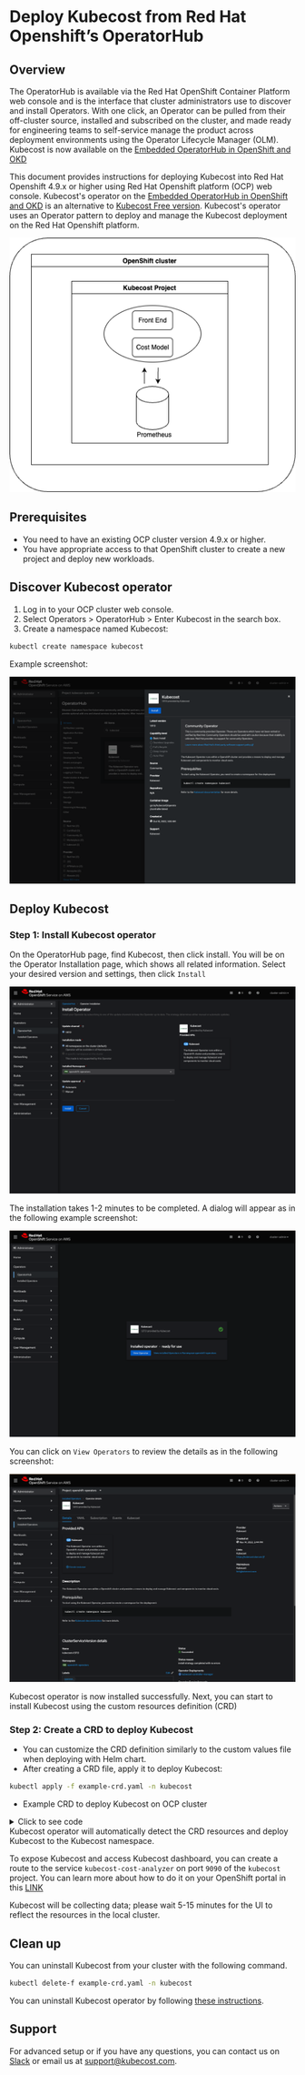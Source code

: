 # Deploy Kubecost from Red Hat Openshift’s OperatorHub

## Overview

The OperatorHub is available via the Red Hat OpenShift Container Platform web console and is the interface that cluster administrators use to discover and install Operators. With one click, an Operator can be pulled from their off-cluster source, installed and subscribed on the cluster, and made ready for engineering teams to self-service manage the product across deployment environments using the Operator Lifecycle Manager (OLM). Kubecost is now available on the [Embedded OperatorHub in OpenShift and OKD](https://github.com/redhat-openshift-ecosystem/community-operators-prod/tree/main/operators)

This document provides instructions for deploying Kubecost into Red Hat Openshift 4.9.x or higher using Red Hat Openshift platform (OCP) web console. Kubecost's operator on the [Embedded OperatorHub in OpenShift and OKD](https://github.com/redhat-openshift-ecosystem/community-operators-prod/tree/main/operators) is an alternative to [Kubecost Free version](https://guide.kubecost.com/hc/en-us/articles/8292513994903-OpenCost-Product-Comparison). Kubecost's operator uses an Operator pattern to deploy and manage the Kubecost deployment on the Red Hat Openshift platform.

![Standard deployment](https://raw.githubusercontent.com/kubecost/docs/main/images/ocp-standard.png)

## Prerequisites

- You need to have an existing OCP cluster version 4.9.x or higher.
- You have appropriate access to that OpenShift cluster to create a new project and deploy new workloads.

## Discover Kubecost operator

1. Log in to your OCP cluster web console.
2. Select Operators > OperatorHub > Enter Kubecost in the search box.
3. Create a namespace named Kubecost:

```bash
kubectl create namespace kubecost
```

Example screenshot:

![Discovery](https://raw.githubusercontent.com/kubecost/docs/main/images/ocp-operator-discovery.png)

## Deploy Kubecost

### **Step 1:** Install Kubecost operator

On the OperatorHub page, find Kubecost, then click install. You will be on the Operator Installation page, which shows all related information. Select your desired version and settings, then click `Install`

![Installation step 1a](https://raw.githubusercontent.com/kubecost/docs/main/images/ocp-operator-installation-step-1.png)

The installation takes 1-2 minutes to be completed. A dialog will appear as in the following example screenshot:

![Installation step 1b](https://raw.githubusercontent.com/kubecost/docs/main/images/ocp-operator-installation-step-1b.png)

You can click on `View Operators` to review the details as in the following screenshot:

![Installation step 1b](https://raw.githubusercontent.com/kubecost/docs/main/images/ocp-operator-installation-step-1c.png)

Kubecost operator is now installed successfully. Next, you can start to install Kubecost using the custom resources definition (CRD)

### Step 2: Create a CRD to deploy Kubecost

- You can customize the CRD definition similarly to the custom values file when deploying with Helm chart.
- After creating a CRD file, apply it to deploy Kubecost:

```bash
kubectl apply -f example-crd.yaml -n kubecost
```
  
- Example CRD to deploy Kubecost on OCP cluster

<details>
  <summary>Click to see code</summary>

```yaml
apiVersion: charts.kubecost.com/v1alpha1
kind: CostAnalyzer
metadata:
  name: kubecost
spec:
  # Default values copied from <project_dir>/helm-charts/cost-analyzer/values.yaml
  openshiftDeployment: true
  affinity: {}
  awsstore:
    createServiceAccount: false
    useAwsStore: false
  clusterController:
    enabled: false
    image: gcr.io/kubecost1/cluster-controller:v0.1.0
    imagePullPolicy: Always
  extraVolumeMounts: []
  extraVolumes: []
  kubecostProductConfigs:
    clusterName: your-ocp-cluser
  prometheus:
    nodeExporter:
      enabled: false
    serviceAccounts:
      nodeExporter:
        create: false
    kube-state-metrics:
      disabled: true
    server:
      global:
        external_labels:
          cluster_id: your-ocp-cluser
  global:
    additionalLabels: {}
    assetReports:
      enabled: false
      reports:
      - accumulate: false
        aggregateBy: type
        filters:
        - property: cluster
          value: your-ocp-cluser
        title: Example Asset Report 0
        window: today
    grafana:
      domainName: cost-analyzer-grafana.default.svc
      enabled: false
      proxy: false
      scheme: http
    notifications:
      alertmanager:
        enabled: false
        fqdn: http://cost-analyzer-prometheus-server.default.svc
    podAnnotations: {}
    prometheus:
      enabled: true
      fqdn: http://cost-analyzer-prometheus-server.default.svc
    savedReports:
      enabled: false
      reports:
      - accumulate: false
        aggregateBy: namespace
        filters:
        - property: cluster
          value: cluster-one,cluster*
        - property: namespace
          value: kubecost
        idle: separate
        title: Example Saved Report 0
        window: today
      - accumulate: false
        aggregateBy: controllerKind
        filters:
        - property: label
          value: app:cost*,environment:kube*
 ```

</details>
Kubecost operator will automatically detect the CRD resources and deploy Kubecost to the Kubecost namespace. 

To expose Kubecost and access Kubecost dashboard, you can create a route to the service `kubecost-cost-analyzer` on port `9090` of the `kubecost` project. You can learn more about how to do it on your OpenShift portal in this [LINK](https://docs.openshift.com/container-platform/3.11/dev_guide/routes.html#:~:text=to%20the%20router.-,Creating%20Routes,Applications%20section%20of%20the%20navigation.&text=The%20new%20route%20inherits%20the,using%20the%20%2D%2Dname%20option.)

Kubecost will be collecting data; please wait 5-15 minutes for the UI to reflect the resources in the local cluster.

## Clean up

You can uninstall Kubecost from your cluster with the following command.

```bash
kubectl delete-f example-crd.yaml -n kubecost
```

You can uninstall Kubecost operator by following [these instructions](https://access.redhat.com/documentation/en-us/openshift_container_platform/4.2/html/operators/olm-deleting-operators-from-a-cluster). 

## Support

For advanced setup or if you have any questions, you can contact us on [Slack](https://join.slack.com/t/kubecost/shared_invite/enQtNTA2MjQ1NDUyODE5LWFjYzIzNWE4MDkzMmUyZGU4NjkwMzMyMjIyM2E0NGNmYjExZjBiNjk1YzY5ZDI0ZTNhZDg4NjlkMGRkYzFlZTU) or email us at [support@kubecost.com](support@kubecost.com).

<!--- {"article":"10248765796375","section":"4402815636375","permissiongroup":"1500001277122"} --->
